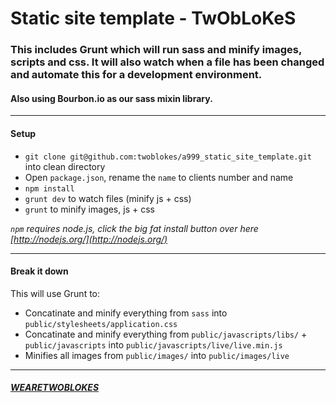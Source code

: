 # Static site template - TwObLoKeS

### This includes Grunt which will run sass and minify images, scripts and css. It will also watch when a file has been changed and automate this for a development environment. 

#### Also using Bourbon.io as our sass mixin library.

------

#### Setup

* `git clone git@github.com:twoblokes/a999_static_site_template.git` into clean directory
* Open `package.json`, rename the `name` to clients number and name
* `npm install`
* `grunt dev` to watch files (minify js + css)
* `grunt` to minify images, js + css

_`npm` requires node.js, click the big fat install button over here [http://nodejs.org/](http://nodejs.org/)_

------

#### Break it down

This will use Grunt to:
* Concatinate and minify everything from `sass` into `public/stylesheets/application.css`
* Concatinate and minify everything from `public/javascripts/libs/` + `public/javascripts` into `public/javascripts/live/live.min.js`
* Minifies all images from `public/images/` into `public/images/live`

------

##### [WEARETWOBLOKES](http://twitter.com/wearetwoblokes)